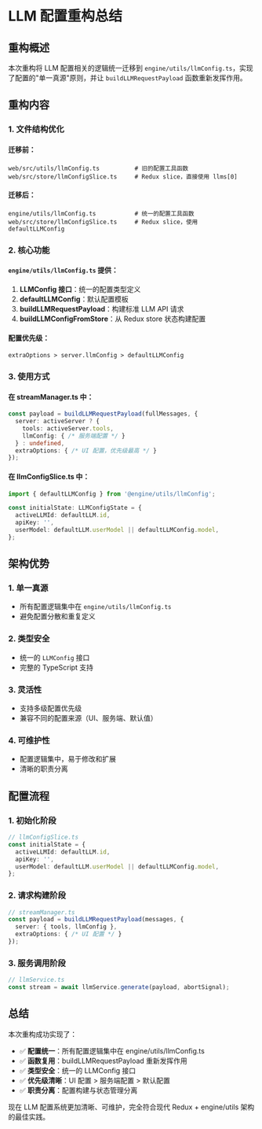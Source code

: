 # LLM 配置重构总结

## 重构概述

本次重构将 LLM 配置相关的逻辑统一迁移到 `engine/utils/llmConfig.ts`，实现了配置的"单一真源"原则，并让 `buildLLMRequestPayload` 函数重新发挥作用。

## 重构内容

### 1. 文件结构优化

#### 迁移前：
```
web/src/utils/llmConfig.ts          # 旧的配置工具函数
web/src/store/llmConfigSlice.ts     # Redux slice，直接使用 llms[0]
```

#### 迁移后：
```
engine/utils/llmConfig.ts           # 统一的配置工具函数
web/src/store/llmConfigSlice.ts     # Redux slice，使用 defaultLLMConfig
```

### 2. 核心功能

#### `engine/utils/llmConfig.ts` 提供：

1. **LLMConfig 接口**：统一的配置类型定义
2. **defaultLLMConfig**：默认配置模板
3. **buildLLMRequestPayload**：构建标准 LLM API 请求
4. **buildLLMConfigFromStore**：从 Redux store 状态构建配置

#### 配置优先级：
```
extraOptions > server.llmConfig > defaultLLMConfig
```

### 3. 使用方式

#### 在 streamManager.ts 中：
```typescript
const payload = buildLLMRequestPayload(fullMessages, {
  server: activeServer ? { 
    tools: activeServer.tools, 
    llmConfig: { /* 服务端配置 */ }
  } : undefined,
  extraOptions: { /* UI 配置，优先级最高 */ }
});
```

#### 在 llmConfigSlice.ts 中：
```typescript
import { defaultLLMConfig } from '@engine/utils/llmConfig';

const initialState: LLMConfigState = {
  activeLLMId: defaultLLM.id,
  apiKey: '',
  userModel: defaultLLM.userModel || defaultLLMConfig.model,
};
```

## 架构优势

### 1. 单一真源
- 所有配置逻辑集中在 `engine/utils/llmConfig.ts`
- 避免配置分散和重复定义

### 2. 类型安全
- 统一的 `LLMConfig` 接口
- 完整的 TypeScript 支持

### 3. 灵活性
- 支持多级配置优先级
- 兼容不同的配置来源（UI、服务端、默认值）

### 4. 可维护性
- 配置逻辑集中，易于修改和扩展
- 清晰的职责分离

## 配置流程

### 1. 初始化阶段
```typescript
// llmConfigSlice.ts
const initialState = {
  activeLLMId: defaultLLM.id,
  apiKey: '',
  userModel: defaultLLM.userModel || defaultLLMConfig.model,
};
```

### 2. 请求构建阶段
```typescript
// streamManager.ts
const payload = buildLLMRequestPayload(messages, {
  server: { tools, llmConfig },
  extraOptions: { /* UI 配置 */ }
});
```

### 3. 服务调用阶段
```typescript
// llmService.ts
const stream = await llmService.generate(payload, abortSignal);
```

## 总结

本次重构成功实现了：

- ✅ **配置统一**：所有配置逻辑集中在 engine/utils/llmConfig.ts
- ✅ **函数复用**：buildLLMRequestPayload 重新发挥作用
- ✅ **类型安全**：统一的 LLMConfig 接口
- ✅ **优先级清晰**：UI 配置 > 服务端配置 > 默认配置
- ✅ **职责分离**：配置构建与状态管理分离

现在 LLM 配置系统更加清晰、可维护，完全符合现代 Redux + engine/utils 架构的最佳实践。 